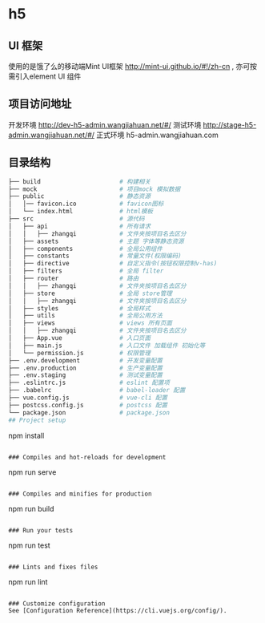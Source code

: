# h5
## UI 框架
使用的是饿了么的移动端Mint UI框架 http://mint-ui.github.io/#!/zh-cn  , 亦可按需引入element UI 组件
## 项目访问地址
开发环境 http://dev-h5-admin.wangjiahuan.net/#/
测试环境 http://stage-h5-admin.wangjiahuan.net/#/
正式环境 h5-admin.wangjiahuan.com
## 目录结构
```bash
├── build                      # 构建相关
├── mock                       # 项目mock 模拟数据
├── public                     # 静态资源
│   │── favicon.ico            # favicon图标
│   └── index.html             # html模板
├── src                        # 源代码
│   ├── api                    # 所有请求
│   │   ├── zhangqi            # 文件夹按项目名去区分
│   ├── assets                 # 主题 字体等静态资源
│   ├── components             # 全局公用组件
│   ├── constants              # 常量文件(权限编码)
│   ├── directive              # 自定义指令(按钮权限控制v-has)
│   ├── filters                # 全局 filter
│   ├── router                 # 路由
│   │   ├── zhangqi            # 文件夹按项目名去区分
│   ├── store                  # 全局 store管理
│   │   ├── zhangqi            # 文件夹按项目名去区分
│   ├── styles                 # 全局样式
│   ├── utils                  # 全局公用方法
│   ├── views                  # views 所有页面
│   │   ├── zhangqi            # 文件夹按项目名去区分
│   ├── App.vue                # 入口页面
│   ├── main.js                # 入口文件 加载组件 初始化等
│   └── permission.js          # 权限管理
├── .env.development           # 开发变量配置
├── .env.production            # 生产变量配置
├── .env.staging               # 测试变量配置
├── .eslintrc.js               # eslint 配置项
├── .babelrc                   # babel-loader 配置
├── vue.config.js              # vue-cli 配置
├── postcss.config.js          # postcss 配置
└── package.json               # package.json  
## Project setup
```
npm install
```

### Compiles and hot-reloads for development
```
npm run serve
```

### Compiles and minifies for production
```
npm run build
```

### Run your tests
```
npm run test
```

### Lints and fixes files
```
npm run lint
```

### Customize configuration
See [Configuration Reference](https://cli.vuejs.org/config/).
